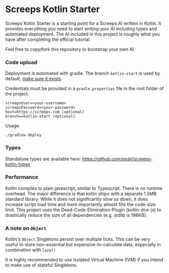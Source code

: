 # Screeps Kotlin Starter

Screeps Kotlin Starter is a starting point for a Screeps AI written in Kotlin.
It provides everything you need to start writing your AI including types and automated deployment.
The AI included in this project is roughly what you have after completing the official tutorial.

Feel free to copy/fork this repository to bootstrap your own AI.

### Code upload

Deployment is automated with gradle. 
The branch `kotlin-start` is used by default, [make sure it exists](https://support.screeps.com/hc/en-us/articles/203852251-New-feature-code-branches).

Credentials must be provided in a `gradle.properties` file in the root folder of the project.
    
    screepsUser=<your-username>
    screepsPassword=<your-password>
    host=https://screeps.com (optional)
    branch==kotlin-start (optional)
    
Usage:

    ./gradlew deploy


### Types
Standalone types are available here: https://github.com/exaV/screeps-kotlin-types

### Performance
Kotlin compiles to plain javascript, similar to Typescript. There is no runtime overhead.
The major difference is that kotlin ships with a separate 1.5MB standard library. While it does not significantly slow us down,
it does increase script load time and more importantly almost fills the code-size limit. 
This project uses the Dead-Code-Elimination-Plugin (kotlin-dce-js) 
to drastically reduce the size of all dependencies (e.g. stdlib is 186KB).

### A note on `Object`
Kotlin's `Object` Singletons persist over multiple ticks. 
This can be very useful to store non-essential but expensive-to-calculate data, especially in combination with `lazy()`

It is highly recommended to use Isolated Virtual Machine (IVM) if you intend to make use of stateful Singletons.



